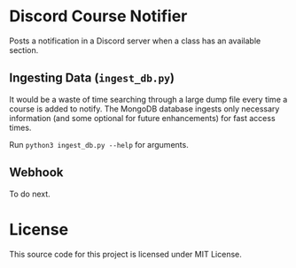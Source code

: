 # Discord Course Notifier
Posts a notification in a Discord server when a class has an available section.

## Ingesting Data (`ingest_db.py`)
It would be a waste of time searching through a large dump file every time a course is added to notify. The MongoDB database ingests only necessary information (and some optional for future enhancements) for fast access times.  

Run `python3 ingest_db.py --help` for arguments.

## Webhook
To do next.


# License
This source code for this project is licensed under MIT License.